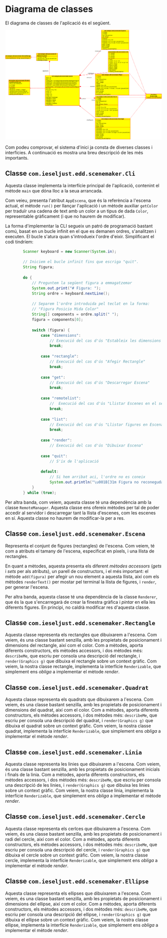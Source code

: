 # Diagrama de classes

El diagrama de classes de l'aplicació és el següent.

![Diagrama de classes](img/diagrama_classes.png)

Com podeu comprovar, el sistema d'inici ja consta de diverses classes i interfícies. A continuació es mostra una breu descripció de les més importants.

## Classe `com.ieseljust.edd.scenemaker.Cli`

Aquesta classe implementa la interfície principal de l'aplicació, contenint el mètode `main` que dóna lloc a la seua arrancada.

Com veieu, presenta l'atribut `AppEscena`, que és la referència a l'escena actual, el mètode `run()` per llançar l'aplicació i un mètode auxiliar `getColor` per traduïr una cadena de text amb un color a un tipus de dada `Color`, representable gràficament (i que no haurem de modificar).

La forma d'implementar la CLI segueix un patró de programació bastant comú, basat en un bucle infinit en el que es demanen ordres, s'analitzen i executen. El bucle s'atura quan s'introdueix l'ordre d'eixir. Simplificant el codi tindríem:

```java
        Scanner keyboard = new Scanner(System.in);

        // Iniciem el bucle infinit fins que escriga "quit".
        String figura;

        do {
            // Preguntem la següent figura a emmagatzemar
            System.out.print("# Figura: ");
            String ordre = keyboard.nextLine();

            // Separem l'ordre introduida pel teclat en la forma:
            // "Figura Posicio Mida Color"
            String[] components = ordre.split(" ");
            figura = components[0];

            switch (figura) {
                case "dimensions":
                    // Execució del cas d'ús "Estableix les dimensions de l'escens"
                    break;
                
                case "rectangle":
                    // Execució del cas d'ús "Afegir Rectangle"
                    break;

                case "get":
                    // Execució del cas d'ús "Descarregar Escena"
                    break;

                case "remotelist":
                    //  Execució del cas d'ús "Llistar Escenes en el servidor"
                    break;

                case "list":
                    // Execució del cas d'ús "Llistar figures en Escena"
                    break;

                case "render":
                    // Execució del cas d'ús "Dibuixar Escena"

                case "quit":
                    // S'ix de l'aplicació

                default:
                    // Si hem arribat aci, l'ordre no es coneix
                    System.out.println("\u001B[31m Figura no reconeguda \u001B[0m");
            }
        } while (true);
```

Per altra banda, com veiem, aquesta classe té una dependència amb la classe `RemoteManager`. Aquesta classe ens ofereix mètodes per tal de poder accedir al servidor i descarregar tant la llista d'escenes, com les escenes en sí. Aquesta classe no haurem de modificar-la per a res.

## Classe `com.ieseljust.edd.scenemaker.Escena`

Representa el conjunt de figures (rectangles) de l'escena. Com veiem, té com a atributs el tamany de l'escena, especificat en píxels, i una llista de rectangles.

En quant a mètodes, aquesta presenta els diferent *mètodes accessors* (*gets* i *sets* per als atributs), un parell de constructors, i el més important: el mètode `add(figura)` per afegir un nou element a aquesta llista, així com els mètodes `renderText()` per mostar pel terminal la llista de figures, i `render`, per generar l'escena.

Per altra banda, aquesta classe té una dependència de la classe `Renderer`, que és la que s'encarregarà de crear la finestra gràfica i *pintar* en ella les diferents figures. En principi, no caldrà modificar res d'aquesta classe.

## Classe `com.ieseljust.edd.scenemaker.Rectangle`

Aquesta classe representa els rectangles que dibuixarem a l'escena. Com veiem, és una classe bastant senzilla, amb les propietats de posicionament i dimensions del rectangle, així com el color. Com a mètodes, aporta diferents constructors, els mètodes accessors, i dos mètodes més: `describeMe`, que escriu per consola una descripció del rectangle, i `render(Graphics g)` que dibuixa el rectangle sobre un context gràfic. Com veiem, la nostra classe rectangle, implementa la interfície `Renderizable`, que simplement ens *obliga* a implementar el mètode *render*.

## Classe `com.ieseljust.edd.scenemaker.Quadrat`

Aquesta classe representa els quadrats que dibuixarem a l'escena. Com veiem, és una classe bastant senzilla, amb les propietats de posicionament i dimensions del quadrat, així com el color. Com a mètodes, aporta diferents constructors, els mètodes accessors, i dos mètodes més: `describeMe`, que escriu per consola una descripció del quadrat, i `render(Graphics g)` que dibuixa el quadrat sobre un context gràfic. Com veiem, la nostra classe quadrat, implementa la interfície `Renderizable`, que simplement ens *obliga* a implementar el mètode *render*.

## Classe `com.ieseljust.edd.scenemaker.Linia`

Aquesta classe representa les linies que dibuixarem a l'escena. Com veiem, és una classe bastant senzilla, amb les propietats de posicionament inicials i finals de la linia. Com a mètodes, aporta diferents constructors, els mètodes accessors, i dos mètodes més: `describeMe`, que escriu per consola una descripció de les linies, i `render(Graphics g)` que dibuixa les linies sobre un context gràfic. Com veiem, la nostra classe linia, implementa la interfície `Renderizable`, que simplement ens *obliga* a implementar el mètode *render*.

## Classe `com.ieseljust.edd.scenemaker.Cercle`

Aquesta classe representa els cerlces que dibuixarem a l'escena. Com veiem, és una classe bastant senzilla, amb les propietats de posicionament i radi del cercle, així com el color. Com a mètodes, aporta diferents constructors, els mètodes accessors, i dos mètodes més: `describeMe`, que escriu per consola una descripció del cercle, i `render(Graphics g)` que dibuixa el cercle sobre un context gràfic. Com veiem, la nostra classe cercle, implementa la interfície `Renderizable`, que simplement ens *obliga* a implementar el mètode *render*.

## Classe `com.ieseljust.edd.scenemaker.Ellipse`

Aquesta classe representa els ellipses que dibuixarem a l'escena. Com veiem, és una classe bastant senzilla, amb les propietats de posicionament i dimensions del ellipse, així com el color. Com a mètodes, aporta diferents constructors, els mètodes accessors, i dos mètodes més: `describeMe`, que escriu per consola una descripció del ellipse, i `render(Graphics g)` que dibuixa el ellipse sobre un context gràfic. Com veiem, la nostra classe ellipse, implementa la interfície `Renderizable`, que simplement ens *obliga* a implementar el mètode *render*.
